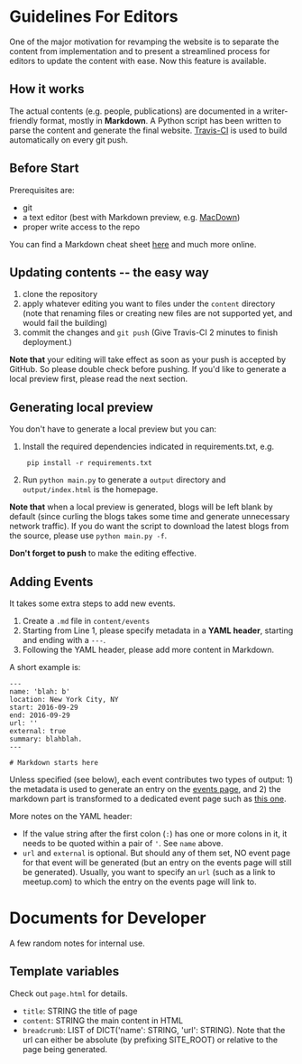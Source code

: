Guidelines For Editors
=======================

One of the major motivation for revamping the website is to separate the content from implementation and to present a streamlined process for editors to update the content with ease. Now this feature is available. 

How it works
-------------

The actual contents (e.g. people, publications) are documented in a writer-friendly format, mostly in **Markdown**. A Python script has been written to parse the content and generate the final website. [Travis-CI](http://travis-ci.com) is used to build automatically on every git push.


Before Start
---------------

Prerequisites are:

- git
- a text editor (best with Markdown preview, e.g. [MacDown](http://macdown.uranusjr.com/))
- proper write access to the repo

You can find a Markdown cheat sheet [here](https://github.com/adam-p/markdown-here/wiki/Markdown-Cheatsheet) and much more online.


Updating contents -- the easy way
----------------------

1. clone the repository
2. apply whatever editing you want to files under the `content` directory (note that renaming files or creating new files are not supported yet, and would fail the building)
3. commit the changes and `git push` (Give Travis-CI 2 minutes to finish deployment.)

__Note that__ your editing will take effect as soon as your push is accepted by GitHub. So please double check before pushing. If you'd like to generate a local preview first, please read the next section.

Generating local preview
-------------------------

You don't have to generate a local preview but you can:

1. Install the required dependencies indicated in requirements.txt, e.g.
     
        pip install -r requirements.txt
     
2. Run `python main.py` to generate a `output` directory and `output/index.html` is the homepage.


**Note that** when a local preview is generated, blogs will be left blank by default (since curling the blogs takes some time and generate unnecessary network traffic). If you do want the script to download the latest blogs from the source, please use `python main.py -f`.

**Don't forget to push** to make the editing effective.


Adding Events
--------------

It takes some extra steps to add new events.

1. Create a `.md` file in `content/events`
2. Starting from Line 1, please specify metadata in a __YAML header__, starting and ending with a `---`.
3. Following the YAML header, please add more content in Markdown.

A short example is:
    
    ---
    name: 'blah: b'
    location: New York City, NY
    start: 2016-09-29
    end: 2016-09-29
    url: ''
    external: true
    summary: blahblah.
    ---
        
    # Markdown starts here

Unless specified (see below), each event contributes two types of output: 1) the metadata is used to generate an entry on the [events page](www.initc3.org/events.html), and 2) the markdown part is transformed to a dedicated event page such as [this one](http://www.initc3.org/events/2016-07-20-IC3-Ethereum-Crypto-Boot-Camp-and-Workshop.html).

More notes on the YAML header:

- If the value string after the first colon (`:`) has one or more colons in it, it needs
to be quoted within a pair of `'`. See `name` above.
- `url` and `external` is optional. But should any of them set, 
NO event page for that event will be generated (but an entry on the events page will still be generated). Usually, you want to 
specify an `url` (such as a link to meetup.com) to which the entry on the events page will link to.

Documents for Developer 
=======================

A few random notes for internal use.

Template variables
-------------------


Check out `page.html` for details.

- `title`: STRING the title of page
- `content`: STRING the main content in HTML
- `breadcrumb`: LIST of DICT('name': STRING, 'url': STRING). Note that
  the url can either be absolute (by prefixing SITE\_ROOT) or relative to
  the page being generated.
